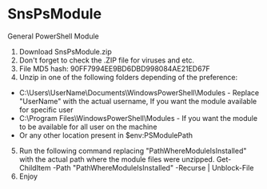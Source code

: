 # SnsPsModule
General PowerShell Module

1. Download SnsPsModule.zip
2. Don't forget to check the .ZIP file for viruses and etc.
3. File MD5 hash: 90FF7994EE9BD6DBD998084AE21ED67F
4. Unzip in one of the following folders depending of the preference:
- C:\Users\UserName\Documents\WindowsPowerShell\Modules - Replace "UserName" with the actual username, If you want the module available for specific user
- C:\Program Files\WindowsPowerShell\Modules - If you want the module to be available for all user on the machine
- Or any other location present in $env:PSModulePath
5. Run the following command replacing "PathWhereModuleIsInstalled" with the actual path where the module files were unzipped.
Get-ChildItem -Path "PathWhereModuleIsInstalled" -Recurse | Unblock-File
6. Enjoy
